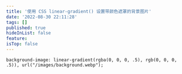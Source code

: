 ```yaml
---
title: '使用 CSS linear-gradient() 设置带颜色遮罩的背景图片'
date: '2022-08-30 22:11:28'
tags: []
published: true
hideInList: false
feature: 
isTop: false
---
```

`background-image: linear-gradient(rgba(0, 0, 0, .5), rgb(0, 0, 0, .5)), url("/images/background.webp");`
